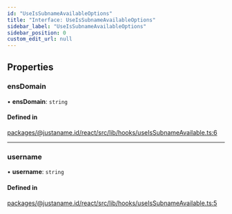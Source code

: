 ```yaml
---
id: "UseIsSubnameAvailableOptions"
title: "Interface: UseIsSubnameAvailableOptions"
sidebar_label: "UseIsSubnameAvailableOptions"
sidebar_position: 0
custom_edit_url: null
---
```


## Properties

### ensDomain

• **ensDomain**: `string`

#### Defined in

[packages/@justaname.id/react/src/lib/hooks/useIsSubnameAvailable.ts:6](https://github.com/JustaName-id/JustaName-sdk/blob/26d8d95/packages/@justaname.id/react/src/lib/hooks/useIsSubnameAvailable.ts#L6)

___

### username

• **username**: `string`

#### Defined in

[packages/@justaname.id/react/src/lib/hooks/useIsSubnameAvailable.ts:5](https://github.com/JustaName-id/JustaName-sdk/blob/26d8d95/packages/@justaname.id/react/src/lib/hooks/useIsSubnameAvailable.ts#L5)
